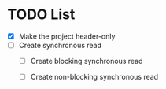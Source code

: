 # TODO List

- [x] Make the project header-only
- [ ] Create synchronous read
  - [ ] Create blocking synchronous read
  - [ ] Create non-blocking synchronous read

